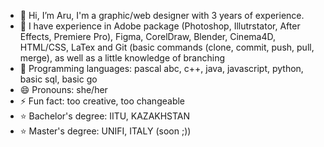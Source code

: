 - 👋 Hi, I’m Aru, I'm a graphic/web designer with 3 years of experience. 
- 👀 I have experience in Adobe package (Photoshop, Illutrstator, After Effects, Premiere Pro), Figma, CorelDraw, Blender, Cinema4D, HTML/CSS, LaTex and Git (basic commands (clone, commit, push, pull, merge), as well as a little knowledge of branching
- 👾 Programming languages: pascal abc, c++, java, javascript, python, basic sql, basic go
- 😄 Pronouns: she/her
- ⚡ Fun fact: too creative, too changeable
- ⭐ Bachelor's degree: IITU, KAZAKHSTAN
- ⭐ Master's degree: UNIFI, ITALY (soon ;))

<!---
qoparu/qoparu is a ✨ special ✨ repository because its `README.md` (this file) appears on your GitHub profile.
You can click the Preview link to take a look at your changes.
--->
